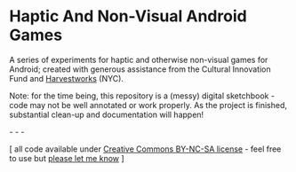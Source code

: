 Haptic And Non-Visual Android Games
==============================

A series of experiments for haptic and otherwise non-visual games for Android; created with generous assistance from the Cultural Innovation Fund and [Harvestworks](http://www.harvestworks.org) (NYC).

Note: for the time being, this repository is a (messy) digital sketchbook - code may not be well annotated or work properly. As the project is finished, substantial clean-up and documentation will happen!

\- \- \-

\[ all code available under [Creative Commons BY-NC-SA license](http://creativecommons.org/licenses/by-nc-sa/3.0/) - feel free to use but [please let me know](http://www.jeffreythompson.org) \]
